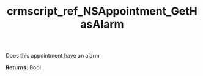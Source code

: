 ﻿---
title: crmscript_ref_NSAppointment_GetHasAlarm
description: Bool NSAppointment.GetHasAlarm()
intellisense: NSAppointment.GetHasAlarm
keywords: NSAppointment, GetHasAlarm
so.topic: reference
---

Does this appointment have an alarm

**Returns:** Bool


